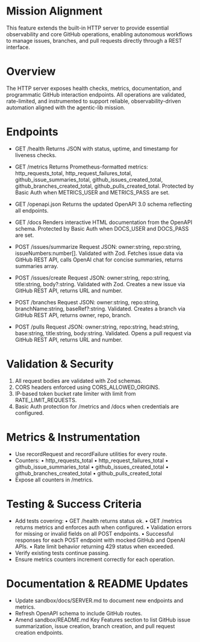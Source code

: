 # Mission Alignment

This feature extends the built-in HTTP server to provide essential observability and core GitHub operations, enabling autonomous workflows to manage issues, branches, and pull requests directly through a REST interface.

# Overview

The HTTP server exposes health checks, metrics, documentation, and programmatic GitHub interaction endpoints. All operations are validated, rate-limited, and instrumented to support reliable, observability-driven automation aligned with the agentic-lib mission.

# Endpoints

- GET /health
  Returns JSON with status, uptime, and timestamp for liveness checks.

- GET /metrics
  Returns Prometheus-formatted metrics: http_requests_total, http_request_failures_total, github_issue_summaries_total, github_issues_created_total, github_branches_created_total, github_pulls_created_total.  Protected by Basic Auth when METRICS_USER and METRICS_PASS are set.

- GET /openapi.json
  Returns the updated OpenAPI 3.0 schema reflecting all endpoints.

- GET /docs
  Renders interactive HTML documentation from the OpenAPI schema.  Protected by Basic Auth when DOCS_USER and DOCS_PASS are set.

- POST /issues/summarize
  Request JSON: owner:string, repo:string, issueNumbers:number[].  Validated with Zod.  Fetches issue data via GitHub REST API, calls OpenAI chat for concise summaries, returns summaries array.

- POST /issues/create
  Request JSON: owner:string, repo:string, title:string, body?:string.  Validated with Zod.  Creates a new issue via GitHub REST API, returns URL and number.

- POST /branches
  Request JSON: owner:string, repo:string, branchName:string, baseRef?:string.  Validated.  Creates a branch via GitHub REST API, returns owner, repo, branch.

- POST /pulls
  Request JSON: owner:string, repo:string, head:string, base:string, title:string, body:string.  Validated.  Opens a pull request via GitHub REST API, returns URL and number.

# Validation & Security

1. All request bodies are validated with Zod schemas.
2. CORS headers enforced using CORS_ALLOWED_ORIGINS.
3. IP-based token bucket rate limiter with limit from RATE_LIMIT_REQUESTS.
4. Basic Auth protection for /metrics and /docs when credentials are configured.

# Metrics & Instrumentation

- Use recordRequest and recordFailure utilities for every route.
- Counters:
  • http_requests_total
  • http_request_failures_total
  • github_issue_summaries_total
  • github_issues_created_total
  • github_branches_created_total
  • github_pulls_created_total
- Expose all counters in /metrics.

# Testing & Success Criteria

- Add tests covering:
  • GET /health returns status ok.
  • GET /metrics returns metrics and enforces auth when configured.
  • Validation errors for missing or invalid fields on all POST endpoints.
  • Successful responses for each POST endpoint with mocked GitHub and OpenAI APIs.
  • Rate limit behavior returning 429 status when exceeded.
- Verify existing tests continue passing.
- Ensure metrics counters increment correctly for each operation.

# Documentation & README Updates

- Update sandbox/docs/SERVER.md to document new endpoints and metrics.
- Refresh OpenAPI schema to include GitHub routes.
- Amend sandbox/README.md Key Features section to list GitHub issue summarization, issue creation, branch creation, and pull request creation endpoints.
